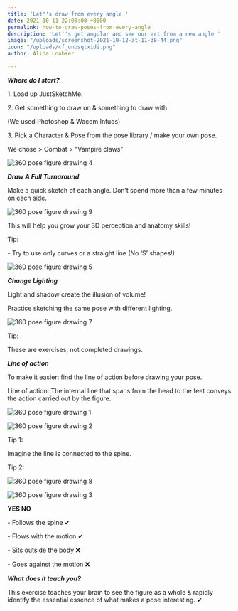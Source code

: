 ```yaml
---
title: 'Let''s draw from every angle '
date: 2021-10-11 22:00:00 +0000
permalink: how-to-draw-poses-from-every-angle
description: 'Let''s get angular and see our art from a new angle '
image: "/uploads/screenshot-2021-10-12-at-11-38-44.png"
icon: "/uploads/cf_unbsqtxidi.png"
author: Alida Loubser

---
```

**_Where do I start?_**

1\. Load up JustSketchMe.

2\. Get something to draw on & something to draw with.

(We used Photoshop & Wacom Intuos)

3\. Pick a Character & Pose from the pose library / make your own pose.

We chose > Combat > “Vampire claws”

![360 pose figure drawing 4](/uploads/cf_sbxkqotruc.png)

**_Draw A Full Turnaround_**

Make a quick sketch of each angle. Don’t spend more than a few minutes on each side.

![360 pose figure drawing 9](/uploads/cf_xxqnanlfad.png)

This will help you grow your 3D perception and anatomy skills!

Tip:

\- Try to use only curves or a straight line (No ‘S’ shapes!)

![360 pose figure drawing 5](/uploads/cf_qoloikwnzw.png)

**_Change Lighting_**

Light and shadow create the illusion of volume!

Practice sketching the same pose with different lighting.

![360 pose figure drawing 7](/uploads/cf_rfnkrrvnam.png)

Tip:

These are exercises, not completed drawings.

**_Line of action_**

To make it easier: find the line of action before drawing your pose.

Line of action: The internal line that spans from the head to the feet conveys the action carried out by the figure.

![360 pose figure drawing 1](/uploads/cf_qjnvwwstng.png)

![360 pose figure drawing 2](/uploads/cf_njsruvqgdu.png)

Tip 1:

Imagine the line is connected to the spine.

Tip 2:

![360 pose figure drawing 8](/uploads/cf_xdugokevje.png)

![360 pose figure drawing 3](/uploads/cf_rvcxoqkyhx.png)

**YES NO**

\- Follows the spine ✔

\- Flows with the motion ✔

\- Sits outside the body ❌

\- Goes against the motion ❌

**_What does it teach you?_**

This exercise teaches your brain to see the figure as a whole & rapidly identify the essential essence of what makes a pose interesting. ✔